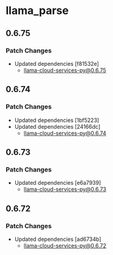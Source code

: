 # llama_parse

## 0.6.75

### Patch Changes

- Updated dependencies [f81532e]
  - llama-cloud-services-py@0.6.75

## 0.6.74

### Patch Changes

- Updated dependencies [1bf5223]
- Updated dependencies [24166dc]
  - llama-cloud-services-py@0.6.74

## 0.6.73

### Patch Changes

- Updated dependencies [e6a7939]
  - llama-cloud-services-py@0.6.73

## 0.6.72

### Patch Changes

- Updated dependencies [ad6734b]
  - llama-cloud-services-py@0.6.72
